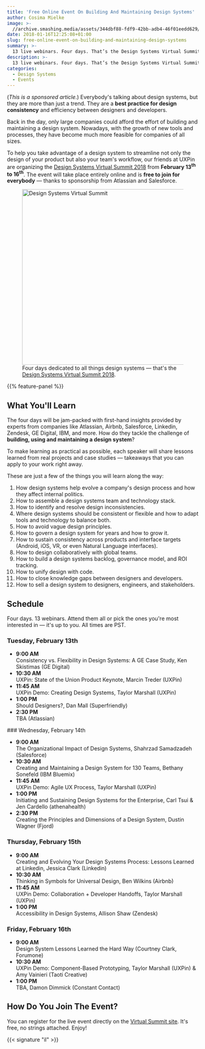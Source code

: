```yaml
---
title: 'Free Online Event On Building And Maintaining Design Systems'
author: Cosima Mielke
image: >-
  //archive.smashing.media/assets/344dbf88-fdf9-42bb-adb4-46f01eedd629/15935c5b-a2b3-4d95-bd13-f3f30f2c1223/design-systems-virtual-summit-opt.png
date: 2018-01-16T12:25:08+01:00
slug: free-online-event-on-building-and-maintaining-design-systems
summary: >-
  13 live webinars. Four days. That’s the Design Systems Virtual Summit which our friends at UXPin are hosting from February 13th to 16th. Join free from anywhere, and learn from experienced practitioners how to build and maintain a design system efficiently.
description: >-
  13 live webinars. Four days. That’s the Design Systems Virtual Summit which our friends at UXPin are hosting from February 13th to 16th. Join free from anywhere, and learn from experienced practitioners how to build and maintain a design system efficiently.
categories:
  - Design Systems
  - Events
---
```

<p>(<em>This is a sponsored article</em>.) Everybody's talking about design systems, but they are more than just a trend. They are a <strong>best practice for design consistency</strong> and efficiency between designers and developers.</p>

<p>Back in the day, only large companies could afford the effort of building and maintaining a design system. Nowadays, with the growth of new tools and processes, they have become much more feasible for companies of all sizes.</p>

<p>To help you take advantage of a design system to streamline not only the design of your product but also your team's workflow, our friends at UXPin are organizing the <a href="https://www.uxpin.com/design-systems-virtual-summit-2018">Design Systems Virtual Summit 2018</a> from <strong>February 13<sup>th</sup> to 16<sup>th</sup></strong>. The event will take place entirely online and is <strong>free to join for everybody</strong> — thanks to sponsorship from Atlassian and Salesforce.</p>

<figure><a href="https://www.uxpin.com/design-systems-virtual-summit-2018"><img loading="lazy" decoding="async" src="https://archive.smashing.media/assets/344dbf88-fdf9-42bb-adb4-46f01eedd629/badb70f2-f4ba-4577-a1fa-09525f185a6e/design-systems-virtual-summit-opt.png" width="800" height="462" alt="Design Systems Virtual Summit" /></a><figcaption>Four days dedicated to all things design systems — that's the <a href="https://www.uxpin.com/design-systems-virtual-summit-2018">Design Systems Virtual Summit 2018</a>.</figcaption></figure>

{{% feature-panel %}}

## What You'll Learn

<p>The four days will be jam-packed with first-hand insights provided by experts from companies like Atlassian, Airbnb, Salesforce, Linkedin, Zendesk, GE Digital, IBM, and more. How do they tackle the challenge of <strong>building, using and maintaining a design system</strong>?

To make learning as practical as possible, each speaker will share lessons learned from real projects and case studies — takeaways that you can apply to your work right away.</p>

<p>These are just a few of the things you will learn along the way:</p>

<ol>
<li>How design systems help evolve a company's design process and how they affect internal politics.</li>
<li>How to assemble a design systems team and technology stack.</li>
<li>How to identify and resolve design inconsistencies.</li>
<li>Where design systems should be consistent or flexible and how to adapt tools and technology to balance both.</li>
<li>How to avoid vague design principles.</li>
<li>How to govern a design system for years and how to grow it.</li>
<li>How to sustain consistency across products and interface targets (Android, iOS, VR, or even Natural Language interfaces).</li>
<li>How to design collaboratively with global teams.</li>
<li>How to build a design systems backlog, governance model, and ROI tracking.</li>
<li>How to unify design with code.</li>
<li>How to close knowledge gaps between designers and developers.</li>
<li>How to sell a design system to designers, engineers, and stakeholders.</li>
</ol>

## Schedule

<p>Four days. 13 webinars. Attend them all or pick the ones you're most interested in — it's up to you. All times are PST.</p>

### Tuesday, February 13th

<ul>
<li><strong>9:00 AM</strong><br />
Consistency vs. Flexibility in Design Systems: A GE Case Study, Ken Skistimas (GE Digital)</li>
<li><strong>10:30 AM</strong><br />
UXPin: State of the Union Product Keynote, Marcin Treder (UXPin)</li>
<li><strong>11:45 AM</strong><br />UXPin Demo: Creating Design Systems, Taylor Marshall (UXPin)</li>
<li><strong>1:00 PM</strong><br />
Should Designers?, Dan Mall (Superfriendly)</li>
<li><strong>2:30 PM</strong><br />
TBA (Atlassian)</li>
</ul>
### Wednesday, February 14th
<ul>
<li><strong>9:00 AM</strong><br />
The Organizational Impact of Design Systems, Shahrzad Samadzadeh (Salesforce)</li>
<li><strong>10:30 AM</strong><br />
Creating and Maintaining a Design System for 130 Teams, Bethany Sonefeld (IBM Bluemix)</li>
<li><strong>11:45 AM</strong><br />
UXPin Demo: Agile UX Process, Taylor Marshall (UXPin)</li>
<li><strong>1:00 PM</strong><br />
Initiating and Sustaining Design Systems for the Enterprise, Carl Tsui &amp; Jen Cardello (athenahealth)</li>
<li><strong>2:30 PM</strong><br />
Creating the Principles and Dimensions of a Design System, Dustin Wagner (Fjord)</li>
</ul>

### Thursday, February 15th

<ul>
<li><strong>9:00 AM</strong><br />
Creating and Evolving Your Design Systems Process: Lessons Learned at Linkedin, Jessica Clark (Linkedin)</li>
<li><strong>10:30 AM</strong><br />
Thinking in Symbols for Universal Design, Ben Wilkins (Airbnb)</li>
<li><strong>11:45 AM</strong><br />
UXPin Demo: Collaboration + Developer Handoffs, Taylor Marshall (UXPin)</li>
<li><strong>1:00 PM</strong><br />
Accessibility in Design Systems, Allison Shaw (Zendesk)</li>
</li>
</ul>

### Friday, February 16th

<ul>
<li><strong>9:00 AM</strong><br />
Design System Lessons Learned the Hard Way (Courtney Clark, Forumone)</li>
<li><strong>10:30 AM</strong><br />
UXPin Demo: Component-Based Prototyping, Taylor Marshall (UXPin) &amp; Amy Vainieri (Taoti Creative)</li>
<li><strong>1:00 PM</strong><br />
TBA, Damon Dimmick (Constant Contact)</li>
</ul>

## How Do You Join The Event?

<p>You can register for the live event directly on the <a href="https://www.uxpin.com/design-systems-virtual-summit-2018">Virtual Summit site</a>. It's free, no strings attached. Enjoy!</p>

{{< signature "il" >}}

